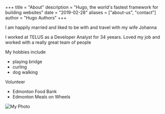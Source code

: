 +++
title = "About"
description = "Hugo, the world's fastest framework for building websites"
date = "2019-02-28"
aliases = ["about-us", "contact"]
author = "Hugo Authors"
+++

I am happily married and liked to be with and travel with my wife Johanna

I worked at TELUS as a Developer Analyst for 34 yeears.  Loved my job and worked with a really great team of people

My hobbies include
- playing bridge
- curling
- dog walking

Volunteer
- Edmonton Food Bank
- Edmonton Meals on Wheels


![My Photo](/images/Luc.jpg)
